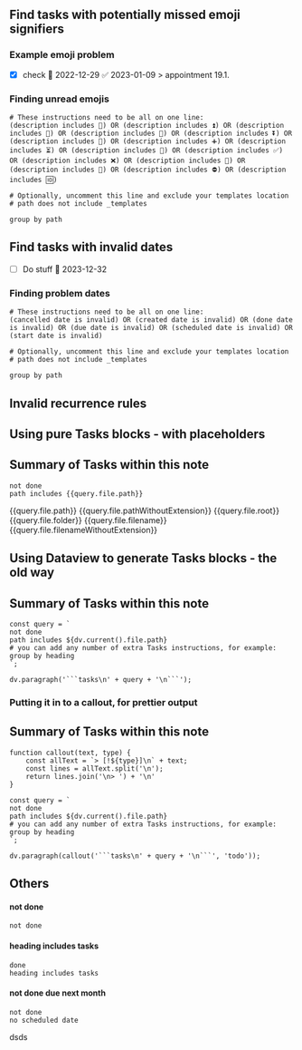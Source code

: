 
## Find tasks with potentially missed emoji signifiers
### Example emoji problem
 - [x] check 📅 2022-12-29 ✅ 2023-01-09 > appointment 19.1.
### Finding unread emojis

```tasks
# These instructions need to be all on one line:
(description includes 🔺) OR (description includes ⏫) OR (description includes 🔼) OR (description includes 🔽) OR (description includes ⏬) OR (description includes 🛫) OR (description includes ➕) OR (description includes ⏳) OR (description includes 📅) OR (description includes ✅) OR (description includes ❌) OR (description includes 🔁) OR (description includes 🏁) OR (description includes ⛔) OR (description includes 🆔)

# Optionally, uncomment this line and exclude your templates location
# path does not include _templates

group by path
```

## Find tasks with invalid dates

- [ ] Do stuff 📅  2023-12-32

### Finding problem dates

```tasks
# These instructions need to be all on one line:
(cancelled date is invalid) OR (created date is invalid) OR (done date is invalid) OR (due date is invalid) OR (scheduled date is invalid) OR (start date is invalid)

# Optionally, uncomment this line and exclude your templates location
# path does not include _templates

group by path
```

## Invalid recurrence rules


## Using pure Tasks blocks - with placeholders

## Summary of Tasks within this note

```tasks
not done
path includes {{query.file.path}}
```

{{query.file.path}}
{{query.file.pathWithoutExtension}}
{{query.file.root}}
{{query.file.folder}}
{{query.file.filename}}
{{query.file.filenameWithoutExtension}}


## Using Dataview to generate Tasks blocks - the old way
## Summary of Tasks within this note

```dataviewjs
const query = `
not done
path includes ${dv.current().file.path}
# you can add any number of extra Tasks instructions, for example:
group by heading
`;

dv.paragraph('```tasks\n' + query + '\n```');
```

### Putting it in to a callout, for prettier output
## Summary of Tasks within this note

```dataviewjs
function callout(text, type) {
    const allText = `> [!${type}]\n` + text;
    const lines = allText.split('\n');
    return lines.join('\n> ') + '\n'
}

const query = `
not done
path includes ${dv.current().file.path}
# you can add any number of extra Tasks instructions, for example:
group by heading
`;

dv.paragraph(callout('```tasks\n' + query + '\n```', 'todo'));
```

## Others
#### not done
```tasks
not done

```

#### heading includes tasks
```tasks
done
heading includes tasks
```

#### not done  due next month

```tasks
not done
no scheduled date
```



dsds